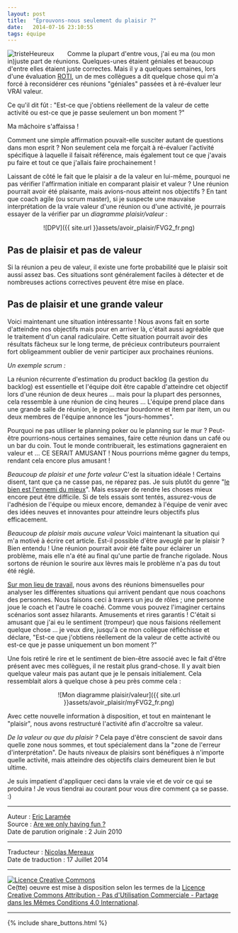 ```yaml
---
layout: post
title:  "Éprouvons-nous seulement du plaisir ?"
date:   2014-07-16 23:10:55
tags: équipe
---
```



<div align="left" style="float:left; padding-right:30px">
  <img title="tristeHeureux" src="http://agilepartnership.com/blogit/wp-content/uploads/2010/06/sadHappy-300x225.jpg" />
</div>



Comme la plupart d'entre vous, j'ai eu ma (ou mon in)juste part de réunions. Quelques-unes étaient géniales et beaucoup d'entre elles étaient juste correctes. Mais il y a quelques semaines, lors d'une évaluation [ROTI](http://www.agile-ux.com/2009/01/09/return-on-time-invested-a-roti-for-your-meetings/), un de mes collègues a dit quelque chose qui m'a forcé à reconsidérer ces réunions "géniales" passées et à ré-évaluer leur VRAI valeur.

Ce qu'il dit fût : "Est-ce que j'obtiens réellement de la valeur de cette activité ou est-ce que je passe seulement un bon moment ?"

Ma mâchoire s'affaissa !

Comment une simple affirmation pouvait-elle susciter autant de questions dans mon esprit ? Non seulement cela me forçait à ré-évaluer l'activité spécifique à laquelle il faisait référence, mais également tout ce que j'avais pu faire et tout ce que j'allais faire prochainement !

Laissant de côté le fait que le plaisir a de la valeur en lui-même, pourquoi ne pas vérifier l'affirmation initiale en comparant plaisir et valeur ? Une réunion pourrait avoir été plaisante, mais avions-nous atteint nos objectifs ? En tant que coach agile (ou scrum master), si je suspecte une mauvaise interprétation de la vraie valeur d'une réunion ou d'une activité, je pourrais essayer de la vérifier par un _diagramme plaisir/valeur_ :

<div align="center">
  ![DPV]({{ site.url }}assets/avoir_plaisir/FVG2_fr.png)
</div>

## Pas de plaisir et pas de valeur
Si la réunion a peu de valeur, il existe une forte probabilité que le plaisir soit aussi assez bas. Ces situations sont généralement faciles à détecter et de nombreuses actions correctives peuvent être mise en place.

## Pas de plaisir et une grande valeur
Voici maintenant une situation intéressante ! Nous avons fait en sorte d'atteindre nos objectifs mais pour en arriver là, c'était aussi agréable que le traitement d'un canal radiculaire. Cette situation pourrait avoir des résultats fâcheux sur le long terme, de précieux contributeurs pourraient fort obligeamment oublier de venir participer aux prochaines réunions.

_Un exemple scrum :_

La réunion récurrente d'estimation du product backlog (la gestion du backlog) est essentielle et l'équipe doit être capable d'atteindre cet objectif lors d'une réunion de deux heures ... mais pour la plupart des personnes, cela ressemble à une réunion de cinq heures ... L'équipe prend place dans une grande salle de réunion, le projecteur bourdonne et item par item, un ou deux membres de l'équipe annonce les "jours-hommes".

Pourquoi ne pas utiliser le planning poker ou le planning sur le mur ? Peut-être pourrions-nous certaines semaines, faire cette réunion dans un café ou un bar du coin. Tout le monde contribuerait, les estimations gagneraient en valeur et ... CE SERAIT AMUSANT ! Nous pourrions même gagner du temps, rendant cela encore plus amusant !

_Beaucoup de plaisir et une forte valeur_
C'est la situation idéale ! Certains disent, tant que ça ne casse pas, ne réparez pas. Je suis plutôt du genre "[le bien est l'ennemi du mieux](http://www.amazon.ca/gp/product/0066620996?ie=UTF8&tag=vistadevel-20&linkCode=as2&camp=1789&creative=9325&creativeASIN=0066620996)". Mais essayer de rendre les choses mieux encore peut être difficile. Si de tels essais sont tentés, assurez-vous de l'adhésion de l'équipe ou mieux encore, demandez à l'équipe de venir avec des idées neuves et innovantes pour atteindre leurs objectifs plus efficacement.

_Beaucoup de plaisir mais aucune valeur_
Voici maintenant la situation qui m'a motivé à écrire cet article. Est-il possible d'être aveuglé par le plaisir ? Bien entendu ! Une réunion pourrait avoir été faite pour éclairer un problème, mais elle n'a été au final qu'une partie de franche rigolade. Nous sortons de réunion le sourire aux lèvres mais le problème n'a pas du tout été réglé.

[Sur mon lieu de travail](http://www.pyxis-tech.com/en/), nous avons des réunions bimensuelles pour analyser les différentes situations qui arrivent pendant que nous coachons des personnes. Nous faisons ceci à travers un jeu de rôles ; une personne joue le coach et l'autre le coaché. Comme vous pouvez l'imaginer certains scénarios sont assez hilarants. Amusements et rires garantis ! C'était si amusant que j'ai eu le sentiment (trompeur) que nous faisions réellement quelque chose ... je veux dire, jusqu'à ce mon collègue réfléchisse et déclare, "Est-ce que j'obtiens réellement de la valeur de cette activité ou est-ce que je passe uniquement un bon moment ?"

Une fois retiré le rire et le sentiment de bien-être associé avec le fait d'être présent avec mes collègues, il ne restait plus grand-chose. Il y avait bien quelque valeur mais pas autant que je le pensais initialement. Cela ressemblait alors à quelque chose à peu près comme cela :

<div align="center">
  ![Mon diagramme plaisir/valeur]({{ site.url }}assets/avoir_plaisir/myFVG2_fr.png)
</div>

Avec cette nouvelle information à disposition, et tout en maintenant le "plaisir", nous avons restructuré l'activité afin d'accroître sa valeur.

_De la valeur ou que du plaisir ?_
Cela paye d'être conscient de savoir dans quelle zone nous sommes, et tout spécialement dans la "zone de l'erreur d'interprétation". De hauts niveaux de plaisirs sont bénéfiques à n'importe quelle activité, mais atteindre des objectifs clairs demeurent bien le but ultime.

Je suis impatient d'appliquer ceci dans la vraie vie et de voir ce qui se produira ! Je vous tiendrai au courant pour vous dire comment ça se passe. :)

---
Auteur : [Eric Laramée](https://www.linkedin.com/pub/eric-laram%C3%A9e/2/468/8a1)  
Source : [Are we only having fun ?](http://agilepartnership.com/blogit/2010/06/02/are-we-only-having-fun/)  
Date de parution originale : 2 Juin 2010  

---
Traducteur : [Nicolas Mereaux](http://www.les-traducteurs-agiles.org/traducteurs/)  
Date de traduction : 17 Juillet 2014  

---

<a rel="license" href="http://creativecommons.org/licenses/by-nc-sa/4.0/"><img alt="Licence Creative Commons" style="border-width:0" src="http://i.creativecommons.org/l/by-nc-sa/4.0/88x31.png" /></a><br />Ce(tte) oeuvre est mise à disposition selon les termes de la <a rel="license" href="http://creativecommons.org/licenses/by-nc-sa/4.0/">Licence Creative Commons Attribution - Pas d'Utilisation Commerciale - Partage dans les Mêmes Conditions 4.0 International</a>.

---

{% include share_buttons.html %}
